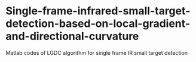 # Single-frame-infrared-small-target-detection-based-on-local-gradient-and-directional-curvature
Matlab codes of LGDC algorithm for single frame IR small target detection
